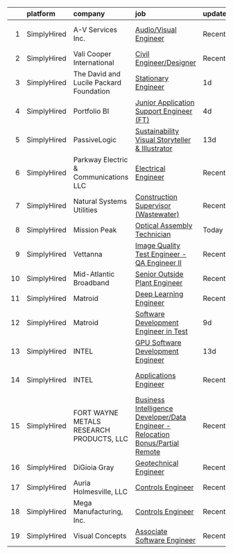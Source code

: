 

|    | platform    | company                                  | job                                                                                                                                                                                        | update_time   | location                     |
|---:|:------------|:-----------------------------------------|:-------------------------------------------------------------------------------------------------------------------------------------------------------------------------------------------|:--------------|:-----------------------------|
|  1 | SimplyHired | A-V Services Inc.                        | [Audio/Visual Engineer](https://www.simplyhired.com/job/6Z3oMnStDY5j8VKR3WEXCU_a5LGf3nzIRnP3L6-57I4_fP_XX3XUDA?q=visual+engineer)                                                          | Recently      | San Francisco, CA            |
|  2 | SimplyHired | Vali Cooper International                | [Civil Engineer/Designer](https://www.simplyhired.com/job/kiLveJ_78OG_yOmTXP6X7ZT1NADX3xC7jLb0oSeqdZxwU-AxChArMw?q=visual+engineer)                                                        | Recently      | New Orleans, LA              |
|  3 | SimplyHired | The David and Lucile Packard Foundation  | [Stationary Engineer](https://www.simplyhired.com/job/p6M7zEp6K_L2veYFcFYEyMq6DT5flzkxBdzYbgZBS_ybRixR_OQrGA?q=visual+engineer)                                                            | 1d            | Los Altos, CA                |
|  4 | SimplyHired | Portfolio BI                             | [Junior Application Support Engineer (FT)](https://www.simplyhired.com/job/eEVW5-65UieOPKernaXvJeeKW3_19ajK5QePzf1Hzpz8SPUWu6ScKw?q=visual+engineer)                                       | 4d            | Remote                       |
|  5 | SimplyHired | PassiveLogic                             | [Sustainability Visual Storyteller & Illustrator](https://www.simplyhired.com/job/tc45W1BXlEsunQZxn3RllkSblDte3E1thpBjJAvjtV4lw21hkaHPSQ?q=visual+engineer)                                | 13d           | Salt Lake City, UT           |
|  6 | SimplyHired | Parkway Electric & Communications LLC    | [Electrical Engineer](https://www.simplyhired.com/job/USKrkUPffAtlJQ8ie9ZRYx_3HZhBSMvg5QsoWenX0kv1iKFJrGvTnA?q=visual+engineer)                                                            | Recently      | Holland, MI                  |
|  7 | SimplyHired | Natural Systems Utilities                | [Construction Supervisor (Wastewater)](https://www.simplyhired.com/job/HmGinEEyV3uBAAr9DHtF3mZLjMLAnl9nOAZbDcri2V4j7PBatZvAfQ?q=visual+engineer)                                           | Recently      | Hillsborough, NJ             |
|  8 | SimplyHired | Mission Peak                             | [Optical Assembly Technician](https://www.simplyhired.com/job/10Df0K48ZPZJJ101oclE4S9ZOq_82b7rZZCLfEhBZL-D_X46pSOR_Q?q=visual+engineer)                                                    | Today         | Santa Clara, CA              |
|  9 | SimplyHired | Vettanna                                 | [Image Quality Test Engineer - QA Engineer II](https://www.simplyhired.com/job/lVQgj6-ZezFdf5mMFN0pHuZeTpu6fa_zMZEck0xFlayh5bZeU9WfEQ?q=visual+engineer)                                   | Recently      | Sunnyvale, CA                |
| 10 | SimplyHired | Mid-Atlantic Broadband                   | [Senior Outside Plant Engineer](https://www.simplyhired.com/job/ICGhglVn08P4tI9p5WeAec0S6SL0Z-g68i6q04JGXDaEmPseOGjrbA?q=visual+engineer)                                                  | Recently      | South Boston, VA             |
| 11 | SimplyHired | Matroid                                  | [Deep Learning Engineer](https://www.simplyhired.com/job/L50cw1OxPEupvuLzaVqtTZm9fL64v3RwzeQJxVvKMG5jtWfaN4WaWQ?q=visual+engineer)                                                         | Recently      | Palo Alto, CA                |
| 12 | SimplyHired | Matroid                                  | [Software Development Engineer in Test](https://www.simplyhired.com/job/shz-IxAPVCwuYJzjZwgsOjAwfIrkkHXIJBvh3XHTZiVnlM3DVO6jww?q=visual+engineer)                                          | 9d            | Palo Alto, CA                |
| 13 | SimplyHired | INTEL                                    | [GPU Software Development Engineer](https://www.simplyhired.com/job/WPN-iZkr_s8ZnQ0JJxI3JNLjm8qT7O_5-Q51RthRJmE719Ru3NyJPw?q=visual+engineer)                                              | 13d           | Santa Clara, CA +1 location  |
| 14 | SimplyHired | INTEL                                    | [Applications Engineer](https://www.simplyhired.com/job/pjr1wYAGYRy9K5xq4kw5gRnXDomKKs83t6INyeHmGWlpuROPVGwEqg?q=visual+engineer)                                                          | Recently      | Santa Clara, CA +4 locations |
| 15 | SimplyHired | FORT WAYNE METALS RESEARCH PRODUCTS, LLC | [Business Intelligence Developer/Data Engineer -Relocation Bonus/Partial Remote](https://www.simplyhired.com/job/JIY24skSUO3Q75ABrKYDeBUVOdaYrU2SRPkVN5s_QKfiiYOUHffKOA?q=visual+engineer) | Recently      | Fort Wayne, IN               |
| 16 | SimplyHired | DiGioia Gray                             | [Geotechnical Engineer](https://www.simplyhired.com/job/0ULkxwt6RlJIgUkOm0erK33Df9ZYCMYjgFPK0V5jBjivjum255AonQ?q=visual+engineer)                                                          | Recently      | Gilbert, AZ                  |
| 17 | SimplyHired | Auria Holmesville, LLC                   | [Controls Engineer](https://www.simplyhired.com/job/H9ySpmzmX41Kf7rJJ0QB-GNk_MmlHglemE5OHIkVFEeemfRG1kNQKw?q=visual+engineer)                                                              | Recently      | Holmesville, OH              |
| 18 | SimplyHired | Mega Manufacturing, Inc.                 | [Controls Engineer](https://www.simplyhired.com/job/A-PuLvSL_MSX4LQRH98oIWQQrXj2TQ7eGS_jFvpYgV-Fy8o4GRfiNw?q=visual+engineer)                                                              | Recently      | Rockford, IL                 |
| 19 | SimplyHired | Visual Concepts                          | [Associate Software Engineer](https://www.simplyhired.com/job/ok8LMzdrk9je9MsL_pVDv4gzX9U4yydWZKQPh7ssZul_YctBq3I8bQ?q=visual+engineer)                                                    | Recently      | Novato, CA                   |